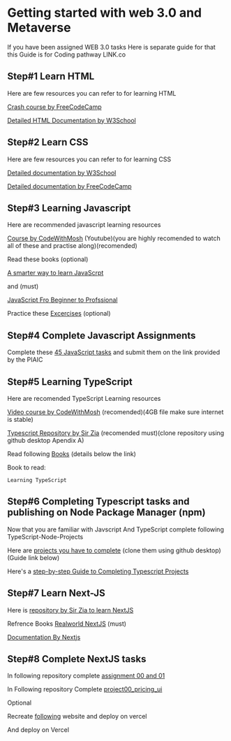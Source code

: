 #   Getting started with web 3.0 and Metaverse 
If you have been assigned WEB 3.0 tasks Here is separate guide for that this Guide is for Coding pathway
    LINK.co
## Step#1 Learn HTML

Here are few resources you can refer to for learning HTML

[Crash course by FreeCodeCamp](https://www.freecodecamp.org/news/html-crash-course/)  
    
[Detailed HTML Documentation by W3School](https://www.w3schools.com/html/default.asp)    
    
## Step#2 Learn CSS

Here are few resources you can refer to for learning CSS

[Detailed documentation by W3School](https://www.w3schools.com/css/)                           

[Detailed documentation by FreeCodeCamp](https://www.freecodecamp.org/news/learn-css/)              
    
## Step#3 Learning Javascript

Here are recommended javascript learning resources

[Course by CodeWithMosh](https://www.youtube.com/watch?v=upDLs1sn7g4&list=PLTjRvDozrdlxEIuOBZkMAK5uiqp8rHUax&ab_channel=ProgrammingwithMosh) (Youtube)(you are highly recomended to watch all of these and practise along)(recomended)



Read these books (optional)

[A smarter way to learn JavaScrpt](https://github.com/rrizwan98/Web-3.0-Books/tree/main/Javascript%20%26%20TypeScript%20books)
        
and (must)

[JavaScript Fro Beginner to Profssional](https://drive.google.com/drive/folders/1X5fm6z3Ad7WzFDFemx4B7hL2qLSyUv6H)
    
Practice these [Excercises](https://github.com/PacktPublishing/JavaScript-from-Beginner-to-Professional) (optional)


## Step#4 Complete Javascript Assignments

Complete these [45 JavaScript tasks](https://github.com/panaverse/typescript-node-projects/blob/main/getting-started-exercises.md) and submit them on the link provided by the PIAIC

## Step#5 Learning TypeScript

Here are recomended TypeScript Learning resources

[Video course by CodeWithMosh](https://www.freecoursesonline.me/code-with-mosh-the-ultimate-typescript-course/) (recomended)(4GB file make sure internet is stable)


    
[Typescript Repository by Sir Zia](https://github.com/panaverse/learn-typescript) (recomended must)(clone repository using github desktop Apendix A)
    
Read following [Books](https://drive.google.com/drive/folders/1X5fm6z3Ad7WzFDFemx4B7hL2qLSyUv6H) (details below the link)
    
Book to read: 

    Learning TypeScript

## Step#6 Completing Typescript tasks and publishing on Node Package Manager (npm)

Now that you are familiar with Javscript And TypeScript complete following TypeScript-Node-Projects

Here are [projects you have to complete](https://github.com/panaverse/typescript-node-projects) (clone them using github desktop)(Guide link below)

Here's a [step-by-step Guide to Completing Typescript Projects](https://github.com/YASIRZAHID/NPMPACKAGEGUIDE)
    
## Step#7 Learn Next-JS 

Here is [repository by Sir Zia to learn NextJS](https://github.com/panaverse/learn-nextjs)

    
Refrence Books [Realworld NextJS](https://drive.google.com/drive/folders/1X5fm6z3Ad7WzFDFemx4B7hL2qLSyUv6H) (must)

[Documentation By Nextjs](https://nextjs.org/docs)

    
## Step#8 Complete NextJS tasks

In following repository complete [assignment 00 and 01](https://github.com/panaverse/learn-nextjs)
    
In Following repository Complete [project00_pricing_ui](https://github.com/panaverse/styling-nextjs-projects)

Optional

Recreate [following](panaverse.co) website and deploy on vercel
    
And deploy on Vercel    
 

